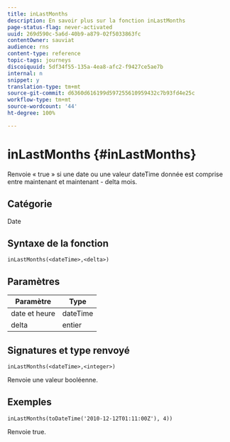 ```yaml
---
title: inLastMonths
description: En savoir plus sur la fonction inLastMonths
page-status-flag: never-activated
uuid: 269d590c-5a6d-40b9-a879-02f5033863fc
contentOwner: sauviat
audience: rns
content-type: reference
topic-tags: journeys
discoiquuid: 5df34f55-135a-4ea8-afc2-f9427ce5ae7b
internal: n
snippet: y
translation-type: tm+mt
source-git-commit: d6360d616199d597255610959432c7b93fd4e25c
workflow-type: tm+mt
source-wordcount: '44'
ht-degree: 100%

---
```



# inLastMonths {#inLastMonths}

Renvoie « true » si une date ou une valeur dateTime donnée est comprise entre maintenant et maintenant - delta mois.

## Catégorie

Date

## Syntaxe de la fonction

`inLastMonths(<dateTime>,<delta>)`

## Paramètres

| Paramètre | Type |
|-----------|------------------|
| date et heure | dateTime |
| delta | entier |

## Signatures et type renvoyé

`inLastMonths(<dateTime>,<integer>)`

Renvoie une valeur booléenne.

## Exemples

`inLastMonths(toDateTime('2010-12-12T01:11:00Z'), 4))`

Renvoie true.
